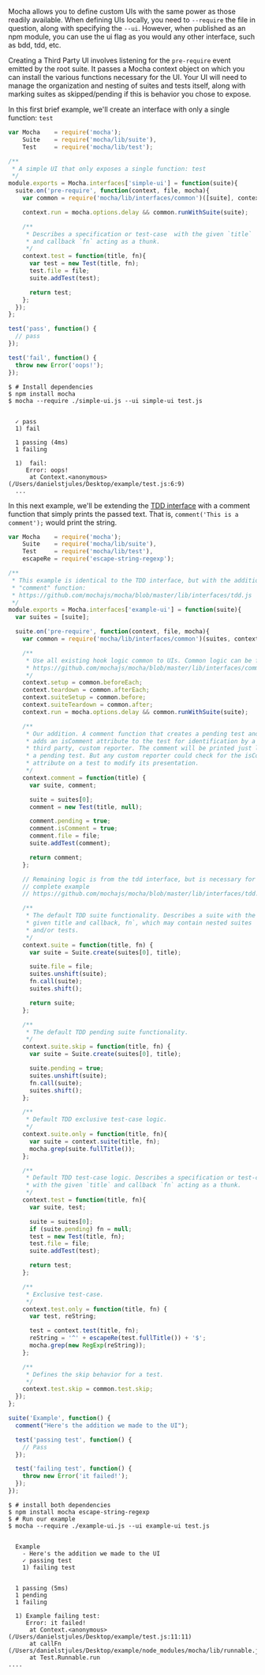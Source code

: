 Mocha allows you to define custom UIs with the same power as those readily available. When defining UIs locally, you need to `--require` the file in question, along with specifying the `--ui`. However, when published as an npm module, you can use the ui flag as you would any other interface, such as bdd, tdd, etc.

Creating a Third Party UI involves listening for the `pre-require` event emitted by the root suite. It passes a Mocha context object on which you can install the various functions necessary for the UI. Your UI will need to manage the organization and nesting of suites and tests itself, along with marking suites as skipped/pending if this is behavior you chose to expose.

In this first brief example, we'll create an interface with only a single function: `test`

``` javascript
var Mocha    = require('mocha');
    Suite    = require('mocha/lib/suite'),
    Test     = require('mocha/lib/test');

/**
 * A simple UI that only exposes a single function: test
 */
module.exports = Mocha.interfaces['simple-ui'] = function(suite){
  suite.on('pre-require', function(context, file, mocha){
    var common = require('mocha/lib/interfaces/common')([suite], context);

    context.run = mocha.options.delay && common.runWithSuite(suite);

    /**
     * Describes a specification or test-case  with the given `title`
     * and callback `fn` acting as a thunk.
     */
    context.test = function(title, fn){
      var test = new Test(title, fn);
      test.file = file;
      suite.addTest(test);

      return test;
    };
  });
};
```

``` javascript
test('pass', function() {
  // pass
});

test('fail', function() {
  throw new Error('oops!');
});
```

```
$ # Install dependencies
$ npm install mocha
$ mocha --require ./simple-ui.js --ui simple-ui test.js


  ✓ pass
  1) fail

  1 passing (4ms)
  1 failing

  1)  fail:
     Error: oops!
      at Context.<anonymous> (/Users/danielstjules/Desktop/example/test.js:6:9)
  ...
```

In this next example, we'll be extending the [TDD interface](https://github.com/mochajs/mocha/blob/master/lib/interfaces/tdd.js) with a comment function that simply prints the passed text. That is, `comment('This is a comment');` would print the string.

``` javascript
var Mocha    = require('mocha');
    Suite    = require('mocha/lib/suite'),
    Test     = require('mocha/lib/test'),
    escapeRe = require('escape-string-regexp');

/**
 * This example is identical to the TDD interface, but with the addition of a
 * "comment" function:
 * https://github.com/mochajs/mocha/blob/master/lib/interfaces/tdd.js
 */
module.exports = Mocha.interfaces['example-ui'] = function(suite){
  var suites = [suite];

  suite.on('pre-require', function(context, file, mocha){
    var common = require('mocha/lib/interfaces/common')(suites, context);

    /**
     * Use all existing hook logic common to UIs. Common logic can be found in
     * https://github.com/mochajs/mocha/blob/master/lib/interfaces/common.js
     */
    context.setup = common.beforeEach;
    context.teardown = common.afterEach;
    context.suiteSetup = common.before;
    context.suiteTeardown = common.after;
    context.run = mocha.options.delay && common.runWithSuite(suite);

    /**
     * Our addition. A comment function that creates a pending test and
     * adds an isComment attribute to the test for identification by a
     * third party, custom reporter. The comment will be printed just like
     * a pending test. But any custom reporter could check for the isComment
     * attribute on a test to modify its presentation.
     */
    context.comment = function(title) {
      var suite, comment;

      suite = suites[0];
      comment = new Test(title, null);

      comment.pending = true;
      comment.isComment = true;
      comment.file = file;
      suite.addTest(comment);

      return comment;
    };

    // Remaining logic is from the tdd interface, but is necessary for a
    // complete example
    // https://github.com/mochajs/mocha/blob/master/lib/interfaces/tdd.js

    /**
     * The default TDD suite functionality. Describes a suite with the
     * given title and callback, fn`, which may contain nested suites
     * and/or tests.
     */
    context.suite = function(title, fn) {
      var suite = Suite.create(suites[0], title);

      suite.file = file;
      suites.unshift(suite);
      fn.call(suite);
      suites.shift();

      return suite;
    };

    /**
     * The default TDD pending suite functionality.
     */
    context.suite.skip = function(title, fn) {
      var suite = Suite.create(suites[0], title);

      suite.pending = true;
      suites.unshift(suite);
      fn.call(suite);
      suites.shift();
    };

    /**
     * Default TDD exclusive test-case logic.
     */
    context.suite.only = function(title, fn){
      var suite = context.suite(title, fn);
      mocha.grep(suite.fullTitle());
    };

    /**
     * Default TDD test-case logic. Describes a specification or test-case
     * with the given `title` and callback `fn` acting as a thunk.
     */
    context.test = function(title, fn){
      var suite, test;

      suite = suites[0];
      if (suite.pending) fn = null;
      test = new Test(title, fn);
      test.file = file;
      suite.addTest(test);

      return test;
    };

    /**
     * Exclusive test-case.
     */
    context.test.only = function(title, fn) {
      var test, reString;

      test = context.test(title, fn);
      reString = '^' + escapeRe(test.fullTitle()) + '$';
      mocha.grep(new RegExp(reString));
    };

    /**
     * Defines the skip behavior for a test.
     */
    context.test.skip = common.test.skip;
  });
};
```

``` javascript
suite('Example', function() {
  comment("Here's the addition we made to the UI");

  test('passing test', function() {
    // Pass
  });

  test('failing test', function() {
    throw new Error('it failed!');
  });
});
```

```
$ # install both dependencies
$ npm install mocha escape-string-regexp
$ # Run our example
$ mocha --require ./example-ui.js --ui example-ui test.js


  Example
    - Here's the addition we made to the UI
    ✓ passing test
    1) failing test


  1 passing (5ms)
  1 pending
  1 failing

  1) Example failing test:
     Error: it failed!
      at Context.<anonymous> (/Users/danielstjules/Desktop/example/test.js:11:11)
      at callFn (/Users/danielstjules/Desktop/example/node_modules/mocha/lib/runnable.js:266:21)
      at Test.Runnable.run
....
```